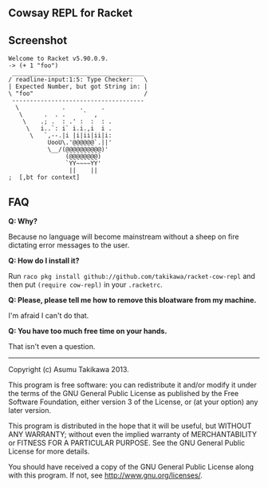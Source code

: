Cowsay REPL for Racket
----------------------

Screenshot
----------

````
Welcome to Racket v5.90.0.9.
-> (+ 1 "foo")
 _____________________________________
/ readline-input:1:5: Type Checker:   \
| Expected Number, but got String in: |
\ "foo"                               /
 -------------------------------------
  \            .    .     .   
   \      .  . .     `  ,     
    \    .; .  : .' :  :  : . 
     \   i..`: i` i.i.,i  i . 
      \   `,--.|i |i|ii|ii|i: 
           UooU\.'@@@@@@`.||' 
           \__/(@@@@@@@@@@)'  
                (@@@@@@@@)    
                `YY~~~~YY'    
                 ||    ||     
;  [,bt for context]
````

FAQ
---

 **Q: Why?**

 Because no language will become mainstream without 
 a sheep on fire dictating error messages to the user.

 **Q: How do I install it?**
 
 Run `raco pkg install github://github.com/takikawa/racket-cow-repl`
 and then put `(require cow-repl)` in your `.racketrc`.

 **Q: Please, please tell me how to remove this bloatware from
      my machine.**
     
 I'm afraid I can't do that.

 **Q: You have too much free time on your hands.**

 That isn't even a question.

---

Copyright (c) Asumu Takikawa 2013.

This program is free software: you can redistribute it and/or modify
it under the terms of the GNU General Public License as published by
the Free Software Foundation, either version 3 of the License, or
(at your option) any later version.

This program is distributed in the hope that it will be useful,
but WITHOUT ANY WARRANTY; without even the implied warranty of
MERCHANTABILITY or FITNESS FOR A PARTICULAR PURPOSE.  See the
GNU General Public License for more details.

You should have received a copy of the GNU General Public License
along with this program.  If not, see <http://www.gnu.org/licenses/>.

